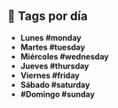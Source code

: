 ## 📅 Tags por día

- **Lunes   #monday**
- **Martes   #tuesday**
- **Miércoles #wednesday**
- **Jueves #thursday**
- **Viernes #friday**
- **Sábado #saturday**
- **#Domingo #sunday**
